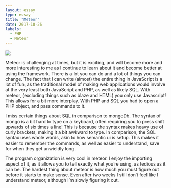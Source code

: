 ```yaml
---
layout: essay
type: essay
title: "Meteor"
date: 2017-10-26
labels:
  - PHP
  - Meteor
---
```



<img class="ui image" src="https://atomate.net/hire-javascript-developers/united-kingdom/london/img/meteor.png">

Meteor is challenging at times, but it is exciting, and will become more and more interesting to me as I continue to learn about it and become better at using the framework. There is a lot you can do and a lot of things you can change. The fact that I can write (almost) the entire thing in JavaScript is a lot of fun, as the traditional model of making web applications would involve at the very least both JavaScript and PHP, as well as likely SQL. With meteor, (excluding things such as blaze and HTML) you only use Javascript! This allows for a bit more interplay. With PHP and SQL you had to open a PHP object, and pass commands to it. 

I miss certain things about SQL in comparison to mongoDb. The syntax of mongo is a bit hard to type on a keyboard, often requiring you to press shift upwards of six times a line! This is because the syntax makes heavy use of curly brackets, making it a bit awkward to type. In comparison, the SQL syntax uses whole words, akin to how semantic ui is setup. This makes it easier to remember the commands, as well as easier to understand, save for when they get unwieldly long. 

The program organization is very cool in meteor. I enjoy the importing aspect of it, as it allows you to tell exactly what you’re using, as tedious as it can be. The hardest thing about meteor is how much you must figure out before it starts to make sense. Even after two weeks I still don’t feel like I understand meteor, although I’m slowly figuring it out.
